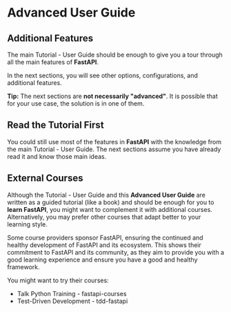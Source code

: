 # Advanced User Guide

## Additional Features

The main Tutorial - User Guide should be enough to give you a tour through all the main features of **FastAPI**.

In the next sections, you will see other options, configurations, and additional features.

**Tip:** The next sections are **not necessarily "advanced"**. It is possible that for your use case, the solution is in one of them.

## Read the Tutorial First

You could still use most of the features in **FastAPI** with the knowledge from the main Tutorial - User Guide. The next sections assume you have already read it and know those main ideas.

## External Courses

Although the Tutorial - User Guide and this **Advanced User Guide** are written as a guided tutorial (like a book) and should be enough for you to **learn FastAPI**, you might want to complement it with additional courses. Alternatively, you may prefer other courses that adapt better to your learning style.

Some course providers sponsor FastAPI, ensuring the continued and healthy development of FastAPI and its ecosystem. This shows their commitment to FastAPI and its community, as they aim to provide you with a good learning experience and ensure you have a good and healthy framework.

You might want to try their courses:

* Talk Python Training - fastapi-courses
* Test-Driven Development - tdd-fastapi